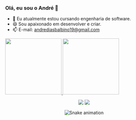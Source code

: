 ### Olá, eu sou o André 👋

- 🌱 Eu atualmente estou cursando engenharia de software.
- 😄 Sou apaixonado em desenvolver e criar.
- 📫 E-mail: andrediasbalbino19@gmail.com

<div align="left">
  <a href="https://github.com/AndreDB19">
  <img height="180em" src="https://github-readme-stats.vercel.app/api?username=AndreDB19&show_icons=true&theme=dark&include_all_commits=true&count_private=true"/>
  <img height="180em" src="https://github-readme-stats.vercel.app/api/top-langs/?username=AndreDB19&layout=compact&langs_count=7&theme=dark"/>
</div>
  
  <div align="center"> 

  <a href="https://instagram.com/andre.diasb19" target="_blank"><img src="https://img.shields.io/badge/-Instagram-%23E4405F?style=for-the-badge&logo=instagram&logoColor=white" target="_blank"></a> 
  <a href = "mailto:andrediasbalbino19@gmail.com"><img src="https://img.shields.io/badge/-Gmail-%23333?style=for-the-badge&logo=gmail&logoColor=white" target="_blank"></a>
 
![Snake animation](https://github.com/AndreDB19/AndreDB19/blob/output/github-contribution-grid-snake.svg)
 
</div>

